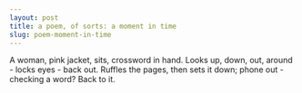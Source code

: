 ```yaml
---
layout: post
title: a poem, of sorts: a moment in time
slug: poem-moment-in-time
---
```


A woman, pink jacket, sits, crossword in hand. Looks up, down, out, around - locks eyes - back out. Ruffles the pages, then sets it down; phone out - checking a word? Back to it.

